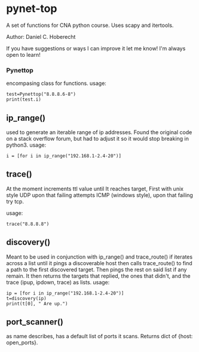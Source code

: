 # pynet-top

A set of functions for CNA python course.
Uses scapy and itertools.

Author: Daniel C. Hoberecht

If you have suggestions or ways I can improve it let me know! I'm always open to learn!

### Pynettop
encompasing class for functions.
usage:
```
test=Pynettop("8.8.8.6-8")
print(test.i)
```
## ip_range()
used to generate an iterable range of ip addresses. Found the original code on a stack overflow forum, but had to adjust it so it would stop breaking in python3.
usage:
```
i = [for i in ip_range("192.168.1-2.4-20")]
```


## trace()
At the moment increments ttl value until It reaches target, First with unix style UDP upon that failing attempts ICMP (windows style), upon that failing try tcp.

usage:
```
trace("8.8.8.8")
```

## discovery()

Meant to be used in conjunction with ip_range() and trace_route() if iterates across a list until it pings a discoverable host then calls trace_route() to find a path to the first discovered target. Then pings the rest on said list if any remain. It then returns the targets that replied, the ones that didn't, and the trace (ipup, ipdown, trace) as lists.
usage:
```
ip = [for i in ip_range("192.168.1-2.4-20")]
t=discovery(ip)
print(t[0], " Are up.")
```

## port_scanner()
as name describes, has a default list of ports it scans. Returns dict of {host: open_ports}.
